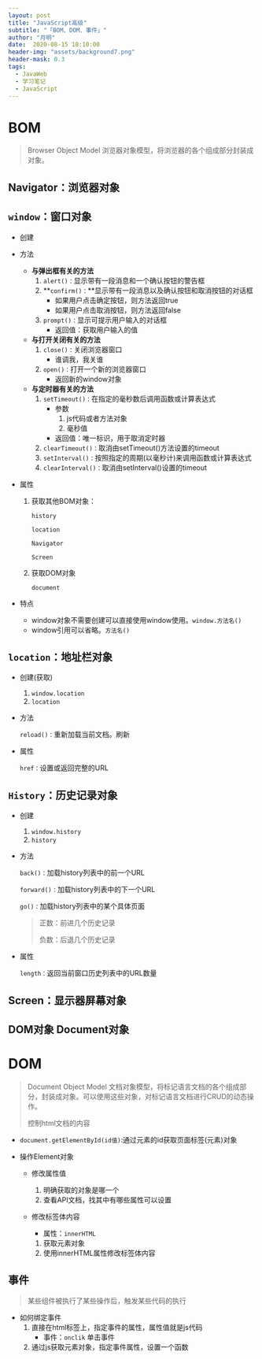 ```yaml
---
layout: post
title: "JavaScript高级"
subtitle: "「BOM、DOM、事件」"
author: "月明"
date:  2020-08-15 18:10:00
header-img: "assets/background7.png"
header-mask: 0.3
tags:
  - JavaWeb
  - 学习笔记
  - JavaScript
---
```


# BOM

> Browser Object Model 浏览器对象模型，将浏览器的各个组成部分封装成对象。

## Navigator：浏览器对象

## `window`：窗口对象

* 创建

* 方法

  * **与弹出框有关的方法**
    1. `alert()：`显示带有一段消息和一个确认按钮的警告框
    2. **`confirm()：`**显示带有一段消息以及确认按钮和取消按钮的对话框
       * 如果用户点击确定按钮，则方法返回true
       * 如果用户点击取消按钮，则方法返回false
    3. `prompt()：`显示可提示用户输入的对话框
       * 返回值：获取用户输入的值
  * **与打开关闭有关的方法**
    1. `close()：`关闭浏览器窗口
       * 谁调我，我关谁
    2. `open()：`打开一个新的浏览器窗口
       * 返回新的window对象
  * **与定时器有关的方法**
    1. `setTimeout()：`在指定的毫秒数后调用函数或计算表达式
       * 参数
         1. js代码或者方法对象
         2. 毫秒值
       * 返回值：唯一标识，用于取消定时器
    2. `clearTimeout()：`取消由setTimeout()方法设置的timeout
    3. `setInterval()：`按照指定的周期(以毫秒计)来调用函数或计算表达式
    4. `clearInterval()：`取消由setInterval()设置的timeout

* 属性

  1. 获取其他BOM对象：

     `history`

     `location`

     `Navigator`

     `Screen`

  2. 获取DOM对象

     `document`

* 特点

  * window对象不需要创建可以直接使用window使用。`window.方法名()`
  * window引用可以省略。`方法名()`

## `location`：地址栏对象

* 创建(获取)

  1. `window.location`
  2. `location`

* 方法

  `reload()：`重新加载当前文档。刷新

* 属性

  `href：`设置或返回完整的URL

## `History`：历史记录对象

* 创建

  1. `window.history`
  2. `history`

* 方法

  `back()：`加载history列表中的前一个URL

  `forward()：`加载history列表中的下一个URL

  `go()：`加载history列表中的某个具体页面

  > 正数：前进几个历史记录
  >
  > 负数：后退几个历史记录

* 属性

  `length：`返回当前窗口历史列表中的URL数量

## Screen：显示器屏幕对象

## DOM对象 Document对象

# DOM

> Document Object Model 文档对象模型，将标记语言文档的各个组成部分，封装成对象。可以使用这些对象，对标记语言文档进行CRUD的动态操作。
>
> 控制html文档的内容

* `document.getElementById(id值)`:通过元素的id获取页面标签(元素)对象

* 操作Element对象

  * 修改属性值

    1. 明确获取的对象是哪一个
    2. 查看API文档，找其中有哪些属性可以设置

  * 修改标签体内容 

    * 属性：`innerHTML`

    1. 获取元素对象
    2. 使用innerHTML属性修改标签体内容

## 事件

> 某些组件被执行了某些操作后，触发某些代码的执行

* 如何绑定事件
  1. 直接在html标签上，指定事件的属性，属性值就是js代码
     * 事件：`onclik` 单击事件
  2. 通过js获取元素对象，指定事件属性，设置一个函数

